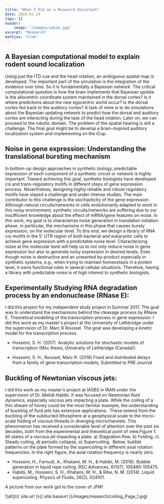 ```yaml
---
title: "What I Did as a Research Assistant"
date: 2019-01-24
tags: []
header: 
    image: "/images/zakim.jpg"
excerpt: "Research"
mathjax: "true"
---
```

## A Bayesian computational model to explain rodent sound localization
Using just the ITD cue and the head rotation, an ambiguous spatial map is developed. The important part of the simulation is the integration of the evidence over time. So it is fundamentally a Bayesian network. The critical computational question is how the brain implements that Bayesian update. Is the allocentric coordinate system maintained in the dorsal cortex? Is it where predictions about the new egocentric world occur? Is the dorsal cortex fed back to the auditory cortex? A task of mine is to do simulations about the Bayesian updating network to predict how the dorsal and auditory cortex are interacting during the task of the head rotation. Later on, we can proceed to the robotic domain. The problem of the spatial hearing is still a challenge. The final goal might be to develop a brain-inspired auditory localization system and implementing on the iCup.
## Noise in gene expression: Understanding the translational bursting mechanism
In bottom-up design approaches in synthetic biology, predictable expression of each component of a synthetic circuit or network is highly important. Toward achieving this goal, synthetic biologists have developed cis and trans-regulatory motifs in different steps of gene expression process. Nevertheless, designing highly reliable and robust regulatory motifs have stayed a challenge and under intense studies. The main contributor to this challenge is the stochasticity of the gene expression. Although natural circuits/networks in cells evolutionarily adapted to work in this noisy environment, synthetic circuits/networks are suffering due to our insufficient knowledge about the effect of mRNA/gene features on noise. In this work, my goal is to characterize noise generation in translation initiation phase, in particular, the mechanisms in this phase that causes bursty expression, on the molecular level. To this end, we design a library of RNA cis-motifs in the 5' UTR region of both bacterial and eukaryotic cells to achieve gene expression with a predictable noise level. Characterizing noise at the molecular level will help us to not only reduce noise in gene expression but also to generate noisy expression in desired levels. Even though noise is destructive and an unwanted by-product especially in synthetic systems, e.g., when trying to maintain homeostasis in a protein level, it owns functional roles in several cellular situations. Therefore, having a library with predictable noise is of high interest to synthetic biologists.
## Experimentally Studying RNA degradation process by an endonuclease (RNase E):
I did this project for my independent study project in Summar 2017. The goal was to understand the mechanisms behind the cleavage process by RNase E.
Theoretical modelling of the transcription process in gene expression:
I did this work as my master's project at the University of Lethbridge under the supervision of Dr. Marc R Roussel. The goal was developing a kinetic model for the transcription process.
- Hosseini, S. H. (2017)  Analytic solutions for stochastic models of transcription (Msc thesis, University of Lethbridge (Canada)).

- Hosseini, S. H., Roussel, Marc R. (2018) Fixed and distributed delays from a family of gene transcription models, Submitted to PRE Journal

## Buckling of Newtonian viscous jets:
I did this work as my master's project at IASBS in IRAN under the supervision of Dr. Mehdi Habibi. It was focused on Newtonian fluid dynamics, especially viscous jets impacting a plate. While the coiling of a thin stream of honey could be the most familiar example, the understanding of buckling of fluid jets has extensive applications.  These extend from the buckling of the subducted lithosphere at a geophysical scale to the micro-scale folding of viscous threads in diverging microchannels. This phenomenon has received a considerable level of attention over the past six decades, both from the experimental and theoretical point of view.Figure 1: All states of a viscous jet impacting a plate: a) Stagnation flow, b) Folding, c) Steady coiling, d) periodic collapse, e) Supercoiling.  Below: bubble patterns on the plate formed by the supercoiling in different axial rotation frequencies. In the right figure, the axial rotation frequency is nearly zero.
- Hosseini, H., Farnudi, A., Khatami, M. H., & Habibi, M. (2016). Bubble generation in liquid rope coiling. RSC Advances, 6(107), 105469-105475.
- Habibi, M., Hosseini, S. H., Khatami, M. H., & Ribe, N. M. (2014). Liquid supercoiling. Physics of Fluids, 26(2), 024101.

A picture from our work got to the cover of JFM!

![alt]({{ site.url }}{{ site.baseurl }}/images/research/coiling_Page_1.jpg)
